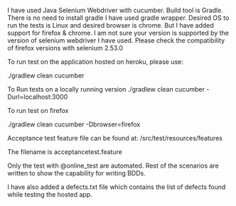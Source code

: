 I have used Java Selenium Webdriver with cucumber. Build tool is Gradle. There is no need to install gradle I have used gradle wrapper. Desired OS to run the tests is Linux and desired browser is chrome. But I have added support for firefox & chrome. I am not sure your version is supported by the version of selenium webdriver I have used. Please check the compatibility of firefox versions with selenium 2.53.0

To run test on the application hosted on heroku, please use:

./gradlew clean cucumber

To Run tests on a locally running version ./gradlew clean cucumber -Durl=localhost:3000

To run test on firefox

./gradlew clean cucumber -Dbrowser=firefox

Acceptance test feature file can be found at: /src/test/resources/features

The filename is acceptancetest.feature

Only the test with @online_test are automated. Rest of the scenarios are written to show the capability for writing BDDs.

I have also added a defects.txt file which contains the list of defects found while testing the hosted app.
